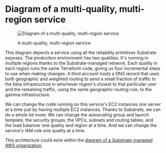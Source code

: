 # Diagram of a multi-quality, multi-region service

<figure><img src="https://src-bin.com/img/substrate-demo.png" alt="Diagram of a multi-quality, multi-region service"><figcaption><p>A multi-quality, multi-region service</p></figcaption></figure>

This diagram depects a service using all the reliability primitives Substrate exposes. The production environment has two qualities. It's running in multiple regions thanks to the Substrate-managed network. Each quality in each region runs the same Terraform code, giving us four incremental steps to use when making changes. A third account hosts a DNS record that uses both geographic and weighted routing to send a small fraction of traffic to the beta infrastructure in whichever region's closest to that particular user and the remaining traffic, using the same geographic routing rule, to the gamma infrastructure.

We can change the code running on this service's EC2 instances one server at a time just by having multiple EC2 instances. Thanks to Substrate, we can do a whole lot more: We can change the autoscaling group and launch template, the security groups, the VPCs, subnets and routing tables, and the load balancer one quality and region at a time. And we can change the service's IAM role one quality at a time.

This architecture could exist within the [diagram of a Substrate-managed AWS organization](diagram-substrate-managed-aws-organization.md).

